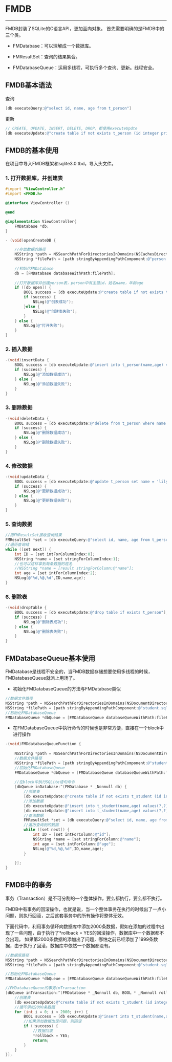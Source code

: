 # FMDB
---
FMDB封装了SQLite的C语言API，更加面向对象。
首先需要明确的是FMDB中的三个类。

- FMDatabase：可以理解成一个数据库。

- FMResultSet：查询的结果集合。

- FMDatabaseQueue：运用多线程，可执行多个查询、更新。线程安全。

## FMDB基本语法
查询
```objectivec
[db executeQuery:@"select id, name, age from t_person"]
```
更新
```objectivec
// CREATE, UPDATE, INSERT, DELETE, DROP，都使用executeUpdte
[db executeUpdate:@"create table if not exists t_person (id integer primary key autoincrement, name text, age integer)"]
```
## FMDB的基本使用
在项目中导入FMDB框架和sqlite3.0.tbd，导入头文件。

### 1. 打开数据库，并创建表

```objectivec
#import "ViewController.h"
#import <FMDB.h>

@interface ViewController ()

@end

@implementation ViewController{
    FMDatabase *db;
}

- (void)openCreateDB {

    //存放数据的路径
    NSString *path = NSSearchPathForDirectoriesInDomains(NSCachesDirectory, NSUserDomainMask, YES).firstObject;
    NSString *filePath = [path stringByAppendingPathComponent:@"person.sqlite"];
    
    //初始化FMDatabase
    db = [FMDatabase databaseWithPath:filePath];
    
    //打开数据库并创建person表，person中有主键id，姓名name，年龄age
    if ([db open]) {
        BOOL success = [db executeUpdate:@"create table if not exists t_person (id integer primary key autoincrement, name text, age integer)"];
        if (success) {
            NSLog(@"创表成功");
        }else {
            NSLog(@"创建表失败");
        }
    } else {
        NSLog(@"打开失败");
    }
}
```

### 2. 插入数据

```objectivec
-(void)insertData {
    BOOL success = [db executeUpdate:@"insert into t_person(name,age) values(?,?)",@"jack",@17];
    if (success) {
        NSLog(@"添加数据成功");
    } else {
        NSLog(@"添加数据失败");
    }
}
```
### 3. 删除数据

```objectivec
-(void)deleteData {
    BOOL success = [db executeUpdate:@"delete from t_person where name = 'lily'"];
    if (success) {
        NSLog(@"删除数据成功");
    } else {
        NSLog(@"删除数据失败");
    }
}
```
### 4. 修改数据
```objectivec
-(void)updateData {
    BOOL success = [db executeUpdate:@"update t_person set name = 'lily' where age = 17"];
    if (success) {
        NSLog(@"更新数据成功");
    } else {
        NSLog(@"更新数据失败");
    }
}
```
### 5. 查询数据

```objectivec
//用FMResultSet接收查询结果
FMResultSet *set = [db executeQuery:@"select id, name, age from t_person"];
//遍历查询结
while ([set next]) {
    int ID = [set intForColumnIndex:0];
    NSString *name = [set stringForColumnIndex:1];
    //也可以这样拿到每条数据的姓名
    //NSString *name = [result stringForColumn:@"name"];
    int age = [set intForColumnIndex:2];
    NSLog(@"%d,%@,%d",ID,name,age);
}
```
### 6. 删除表
```objectivec
-(void)dropTable {
    BOOL success = [db executeUpdate:@"drop table if exists t_person"];
    if (success) {
        NSLog(@"删除表成功");
    } else {
        NSLog(@"删除表失败");
    }
}
```
## FMDatabaseQueue基本使用
FMDatabase是线程不安全的，当FMDB数据存储想要使用多线程的时候，FMDatabaseQueue就派上用场了。

- 初始化FMDatabaseQueue的方法与FMDatabase类似
```objectivec
//数据文件路径
NSString *path = NSSearchPathForDirectoriesInDomains(NSDocumentDirectory, NSUserDomainMask, YES).firstObject;
NSString *filePath = [path stringByAppendingPathComponent:@"student.sqlite"];
//初始化FMDatabaseQueue
FMDatabaseQueue *dbQueue = [FMDatabaseQueue databaseQueueWithPath:filePath];
```

- 在FMDatabaseQueue中执行命令的时候也是非常方便，直接在一个block中进行操作
```objectivec
-(void)FMDdatabaseQueueFunction {
    
    NSString *path = NSSearchPathForDirectoriesInDomains(NSDocumentDirectory, NSUserDomainMask, YES).firstObject;
    //数据文件路径
    NSString *filePath = [path stringByAppendingPathComponent:@"student.sqlite"];
    //初始化FMDatabaseQueue
    FMDatabaseQueue *dbQueue = [FMDatabaseQueue databaseQueueWithPath:filePath];
    
    //在block中执行SQLite语句命令
    [dbQueue inDatabase:^(FMDatabase * _Nonnull db) {
        //创建表
        [db executeUpdate:@"create table if not exists t_student (id integer primary key autoincrement, name text, age integer)"];
        //添加数据
        [db executeUpdate:@"insert into t_student(name,age) values(?,?)",@"jack",@17];
        [db executeUpdate:@"insert into t_student(name,age) values(?,?)",@"lily",@16];
        //查询数据
        FMResultSet *set = [db executeQuery:@"select id, name, age from t_student"];
        //遍历查询到的数据
        while ([set next]) {
            int ID = [set intForColumn:@"id"];
            NSString *name = [set stringForColumn:@"name"];
            int age = [set intForColumn:@"age"];
            NSLog(@"%d,%@,%d",ID,name,age);
        }
        
    }];
}
```

## FMDB中的事务

事务（Transaction）是不可分割的一个整体操作，要么都执行，要么都不执行。


FMDB中有事务的回滚操作，也就是说，当一个整体事务在执行的时候出了一点小问题，则执行回滚，之后这套事务中的所有操作将整体无效。

下面代码中，利用事务循环向数据库中添加2000条数据，假如在添加的过程中出现了一些问题，由于执行了*rollback = YES的回滚操作，数据库中一个数据都不会出现。
如果第2000条数据的添加出了问题，哪怕之前已经添加了1999条数据，由于执行了回滚，数据库中依然一个数据都没有。
```objectivec
//数据库路径
NSString *path = NSSearchPathForDirectoriesInDomains(NSDocumentDirectory, NSUserDomainMask, YES).firstObject;
NSString *filePath = [path stringByAppendingPathComponent:@"student.sqlite"];

//初始化FMDatabaseQueue
FMDatabaseQueue *dbQueue = [FMDatabaseQueue databaseQueueWithPath:filePath];

//FMDatabaseQueue的事务inTransaction
[dbQueue inTransaction:^(FMDatabase * _Nonnull db, BOOL * _Nonnull rollback) {
    //创建表
    [db executeUpdate:@"create table if not exists t_student (id integer primary key autoincrement, name text, age integer)"];
    //循环添加2000条数据
    for (int i = 0; i < 2000; i++) {
        BOOL success = [db executeUpdate:@"insert into t_student(name,age) values(?,?)",@"jack",@(i)];
        //如果添加数据出现问题，则回滚
        if (!success) {
            //数据回滚
            *rollback = YES;
            return;
        }
    }
}];
```